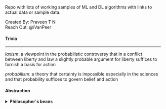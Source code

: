Repo with lots of working samples of ML and DL algorithms with links to actual data or sample data.

Created By: Praveen T N <br/>
Reach Out: @iVanPeer <br/>

#### Trivia
---
<i>laxism</i>: a viewpoint in the probabilistic controversy that in a conflict between liberty and law a slightly probable argument for liberty suffices to furnish a basis for action

<i>probabilism</i>: a theory that certainty is impossible especially in the sciences and that probability suffices to govern belief and action

#### Abstraction

<details><summary><b>Philosopher's <tt>beans</tt></b></summary>
<p>
<i>Few beans of this handful are white <br/>
  Most beans in this bag are white <br/>
  Therefore, probably these beans were taken from another bag <br/>
  This is an hypothetical inference!</i>
</p>
</details>


